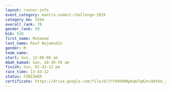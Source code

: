 ```yaml
---
layout: runner-info 
event_category: mantra-summit-challenge-2019 
category_km: 35km 
overall_rank: 70
gender_rank: 59
bib: 526
first_name: Muhamad
last_name: Rouf Najamudin
gender: M
team_name: 
start: Sun, 12-00-00 am
mbah_kamad: Sun, 10-39-59 am
finish: Sun, 01-43-12 pm
race_time: 13-43-12
status: FINISHER
certificate: https://drive.google.com/file/d/1fYVOV8MApKqU7qA2nc8dtbd_z56oU5AQ/view?usp=sharing
---
```

